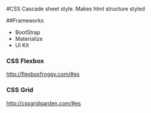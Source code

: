 #CSS
Cascade sheet style. Makes html structure styled

##Frameworks
- BootStrap
- Materialize
- UI Kit

### CSS Flexbox
http://flexboxfroggy.com/#es
### CSS Grid
http://cssgridgarden.com/#es
